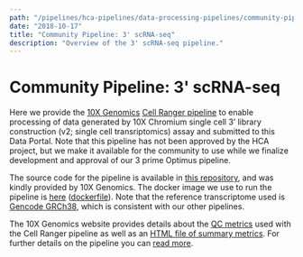 ```yaml
---
path: "/pipelines/hca-pipelines/data-processing-pipelines/community-pipeline-3-prime-scrna-seq"
date: "2018-10-17"
title: "Community Pipeline: 3' scRNA-seq"
description: "Overview of the 3' scRNA-seq pipeline."
---
```


# Community Pipeline: 3' scRNA-seq

Here we provide the [10X Genomics](https://www.10xgenomics.com/) [Cell Ranger pipeline](https://support.10xgenomics.com/single-cell-gene-expression/software/pipelines/latest/what-is-cell-ranger/) to enable processing of data generated by 10X Chromium single cell 3’ library construction (v2; single cell transriptomics) assay and submitted to this Data Portal. Note that this pipeline has not been approved by the HCA project, but we make it available for the community to use while we finalize development and approval of our 3 prime Optimus pipeline. 

The source code for the pipeline is available in [this repository](https://github.com/10XGenomics/cellranger), and was kindly provided by 10X Genomics. The docker image we use to run the pipeline is [here](https://quay.io/repository/humancellatlas/secondary-analysis-cellranger) ([dockerfile](https://github.com/HumanCellAtlas/skylab/blob/master/docker/cellranger/Dockerfile)). Note that the reference transcriptome used is [Gencode GRCh38](https://www.gencodegenes.org/human/release_27.html), which is  consistent with our other pipelines.

The 10X Genomics website provides details about the [QC metrics](https://support.10xgenomics.com/single-cell-gene-expression/software/pipelines/latest/output/metrics) used with the Cell Ranger pipeline as well as an [HTML file of summary metrics](https://support.10xgenomics.com/single-cell-gene-expression/software/pipelines/latest/output/summary). For further details on the pipeline you can [read more](https://support.10xgenomics.com/single-cell-gene-expression/software/pipelines/latest/what-is-cell-ranger).
